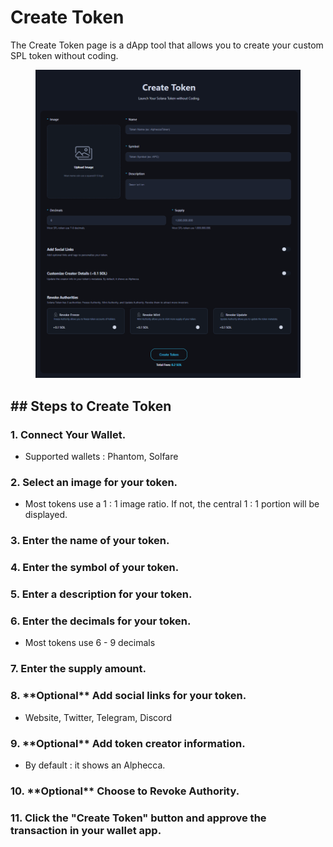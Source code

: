 
# Create Token

The Create Token page is a dApp tool that allows you to create your custom SPL token without coding.

<figure><img src="../.gitbook/assets/create_token.png" alt=""><figcaption></figcaption></figure>



## ## Steps to Create Token

### 1. Connect Your Wallet.
 - Supported wallets : Phantom, Solfare

### 2. Select an image for your token.
 - Most tokens use a 1 : 1 image ratio. If not, the central 1 : 1 portion will be displayed.

### 3. Enter the name of your token.

### 4. Enter the symbol of your token.

### 5. Enter a description for your token.

### 6. Enter the decimals for your token.
 - Most tokens use 6 - 9 decimals

### 7. Enter the supply amount.

### 8. \*\*Optional\*\* Add social links for your token.
 - Website, Twitter, Telegram, Discord

### 9. \*\*Optional\*\* Add token creator information.
 - By default : it shows an Alphecca.

### 10. \*\*Optional\*\* Choose to Revoke Authority.

### 11. Click the "Create Token" button and approve the transaction in your wallet app.



